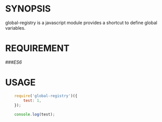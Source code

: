 
# SYNOPSIS

global-registry is a javascript module provides a shortcut to define global variables.

# REQUIREMENT

###*ES6*

# USAGE

```javascript
    require('global-registry')({
        test: 1,
    });
    
    console.log(test);
```
